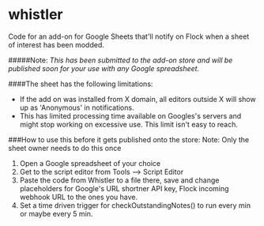 # whistler
Code for an add-on for Google Sheets that'll notify on Flock when a sheet of interest has been modded.

#####Note:
*This has been submitted to the add-on store and will be published soon for your use with any Google spreadsheet.*

####The sheet has the following limitations:

- If the add on was installed from X domain, all editors outside X will show up as 'Anonymous' in notifications.
- This has limited processing time available on Googles's servers and might stop working on excessive use. This limit isn't easy to reach.

###How to use this before it gets published onto the store:
Note: Only the sheet owner needs to do this once
1. Open a Google spreadsheet of your choice
2. Get to the script editor from Tools --> Script Editor
3. Paste the code from Whistler to a file there, save and change placeholders for Google's URL shortner API key, Flock incoming webhook URL to the ones you have.
4. Set a time driven trigger for checkOutstandingNotes() to run every min or maybe every 5 min.
